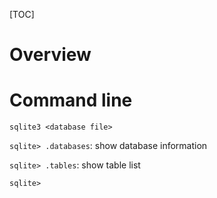 [TOC]

# Overview


# Command line
`sqlite3 <database file>`

`sqlite> .databases`: show database information

`sqlite> .tables`: show table list

`sqlite>`
